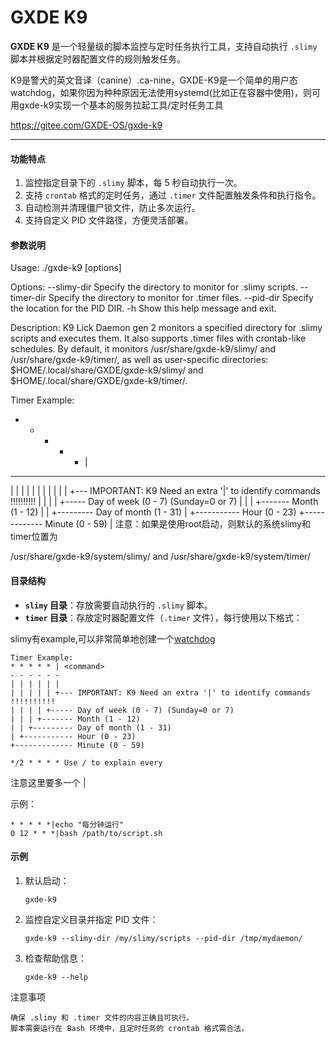 # GXDE K9

**GXDE K9** 是一个轻量级的脚本监控与定时任务执行工具，支持自动执行 `.slimy` 脚本并根据定时器配置文件的规则触发任务。

K9是警犬的英文音译（canine）.ca-nine，GXDE-K9是一个简单的用户态watchdog，如果你因为种种原因无法使用systemd(比如正在容器中使用)，则可用gxde-k9实现一个基本的服务拉起工具/定时任务工具

https://gitee.com/GXDE-OS/gxde-k9

---

#### **功能特点**

1. 监控指定目录下的 `.slimy` 脚本，每 5 秒自动执行一次。
2. 支持 `crontab` 格式的定时任务，通过 `.timer` 文件配置触发条件和执行指令。
3. 自动检测并清理僵尸锁文件，防止多次运行。
4. 支持自定义 PID 文件路径，方便灵活部署。

#### **参数说明**
Usage: ./gxde-k9 [options]

Options:
  --slimy-dir <path>   Specify the directory to monitor for .slimy scripts.
  --timer-dir <path>   Specify the directory to monitor for .timer files.
  --pid-dir <path>     Specify the location for the PID DIR.
  -h                   Show this help message and exit.

Description:
  K9 Lick Daemon gen 2 monitors a specified directory for .slimy scripts
  and executes them. It also supports .timer files with crontab-like schedules.
  By default, it monitors /usr/share/gxde-k9/slimy/ and /usr/share/gxde-k9/timer/, as well as
  user-specific directories: $HOME/.local/share/GXDE/gxde-k9/slimy/ and $HOME/.local/share/GXDE/gxde-k9/timer/.

Timer Example:
* * * * * | <command>
- - - - - -
| | | | | |
| | | | | +--- IMPORTANT: K9 Need an extra '|' to identify commands !!!!!!!!!!
| | | | +----- Day of week (0 - 7) (Sunday=0 or 7)
| | | +------- Month (1 - 12)
| | +--------- Day of month (1 - 31)
| +----------- Hour (0 - 23)
+------------- Minute (0 - 59)
                                                            |
注意：如果是使用root启动，则默认的系统slimy和timer位置为

/usr/share/gxde-k9/system/slimy/ and /usr/share/gxde-k9/system/timer/


#### **目录结构**

* **`slimy` 目录**：存放需要自动执行的 `.slimy` 脚本。
* **`timer` 目录**：存放定时器配置文件（`.timer` 文件），每行使用以下格式：

slimy有example,可以非常简单地创建一个[watchdog](src/usr/share/gxde-k9/slimy/example.slimy.example)



```
Timer Example:
* * * * * | <command>
- - - - - -
| | | | | |
| | | | | +--- IMPORTANT: K9 Need an extra '|' to identify commands !!!!!!!!!!
| | | | +----- Day of week (0 - 7) (Sunday=0 or 7)
| | | +------- Month (1 - 12)
| | +--------- Day of month (1 - 31)
| +----------- Hour (0 - 23)
+------------- Minute (0 - 59)

*/2 * * * * Use / to explain every
```
注意这里要多一个 | 


示例：

```
* * * * *|echo "每分钟运行"
0 12 * * *|bash /path/to/script.sh
```

#### **示例**

1. 默认启动：
   
   ```
   gxde-k9
   ```
2. 监控自定义目录并指定 PID 文件：
   
   ```
   gxde-k9 --slimy-dir /my/slimy/scripts --pid-dir /tmp/mydaemon/
   ```
3. 检查帮助信息：
   
   ```
   gxde-k9 --help
   ```

注意事项

```
确保 .slimy 和 .timer 文件的内容正确且可执行。
脚本需要运行在 Bash 环境中，且定时任务的 crontab 格式需合法。
```

